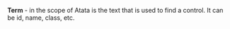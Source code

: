 **Term** - in the scope of Atata is the text that is used to find a control. It can be id, name, class, etc.